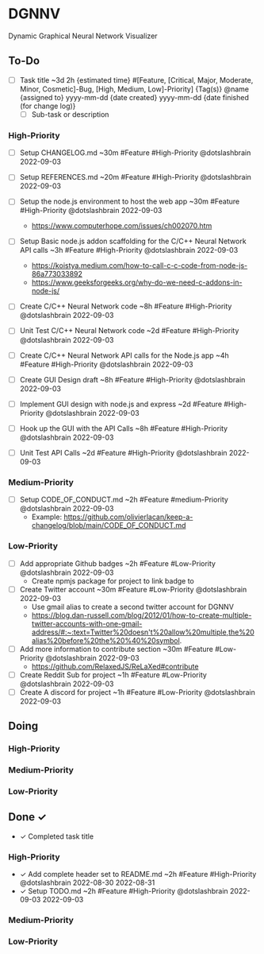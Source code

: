 # DGNNV
Dynamic Graphical Neural Network Visualizer

## To-Do
- [ ] Task title ~3d 2h {estimated time} #[Feature, [Critical, Major, Moderate, Minor, Cosmetic]-Bug, [High, Medium, Low]-Priority] {Tag(s)} @name {assigned to} yyyy-mm-dd {date created} yyyy-mm-dd {date finished (for change log)}
  - [ ] Sub-task or description 
  
### High-Priority

- [ ] Setup CHANGELOG.md ~30m #Feature #High-Priority @dotslashbrain 2022-09-03
- [ ] Setup REFERENCES.md ~20m #Feature #High-Priority @dotslashbrain 2022-09-03
- [ ] Setup the node.js environment to host the web app ~30m #Feature #High-Priority @dotslashbrain 2022-09-03
	- https://www.computerhope.com/issues/ch002070.htm
- [ ] Setup Basic node.js addon scaffolding for the C/C++ Neural Network API calls ~3h #Feature #High-Priority @dotslashbrain 2022-09-03
	- https://koistya.medium.com/how-to-call-c-c-code-from-node-js-86a773033892
	- https://www.geeksforgeeks.org/why-do-we-need-c-addons-in-node-js/
- [ ] Create C/C++ Neural Network code  ~8h #Feature #High-Priority @dotslashbrain 2022-09-03
- [ ] Unit Test C/C++ Neural Network code ~2d #Feature #High-Priority @dotslashbrain 2022-09-03
- [ ] Create C/C++ Neural Network API calls for the Node.js app ~4h #Feature #High-Priority @dotslashbrain 2022-09-03
- [ ] Create GUI Design draft ~8h #Feature #High-Priority @dotslashbrain 2022-09-03
- [ ] Implement GUI design with node.js and express ~2d #Feature #High-Priority @dotslashbrain 2022-09-03
- [ ] Hook up the GUI with the API Calls ~8h #Feature #High-Priority @dotslashbrain 2022-09-03
- [ ] Unit Test API Calls ~2d #Feature #High-Priority @dotslashbrain 2022-09-03


### Medium-Priority

- [ ] Setup CODE_OF_CONDUCT.md ~2h #Feature #medium-Priority @dotslashbrain 2022-09-03
	- Example: https://github.com/olivierlacan/keep-a-changelog/blob/main/CODE_OF_CONDUCT.md
	
### Low-Priority
- [ ] Add appropriate Github badges ~2h #Feature #Low-Priority @dotslashbrain 2022-09-03
	- Create npmjs package for project to link badge to
- [ ] Create Twitter account ~30m #Feature #Low-Priority @dotslashbrain 2022-09-03
	- Use gmail alias to create a second twitter account for DGNNV
	- https://blog.dan-russell.com/blog/2012/01/how-to-create-multiple-twitter-accounts-with-one-gmail-address/#:~:text=Twitter%20doesn't%20allow%20multiple,the%20alias%20before%20the%20%40%20symbol.
- [ ] Add more information to contribute section ~30m #Feature #Low-Priority @dotslashbrain 2022-09-03
	- https://github.com/RelaxedJS/ReLaXed#contribute
- [ ] Create Reddit Sub for project ~1h #Feature #Low-Priority @dotslashbrain 2022-09-03
- [ ] Create A discord for project ~1h #Feature #Low-Priority @dotslashbrain 2022-09-03

## Doing

### High-Priority

### Medium-Priority

### Low-Priority

## Done ✓ 
- ✓ Completed task title 

### High-Priority
- ✓ Add complete header set to README.md ~2h #Feature #High-Priority @dotslashbrain 2022-08-30 2022-08-31
- ✓ Setup TODO.md ~2h #Feature #High-Priority @dotslashbrain 2022-09-03 2022-09-03

### Medium-Priority

### Low-Priority
